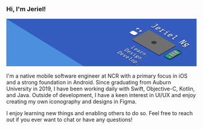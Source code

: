 ### Hi, I'm Jeriel!

<p align="center">
    <img src="https://github.com/jn185121/jn185121/blob/master/assets/banner.png">    
</p>

I'm a native mobile software engineer at NCR with a primary focus in iOS and a strong foundation in Android. Since graduating from Auburn University in 2019, I have been working daily with Swift, Objective-C, Kotlin, and Java. Outside of development, I have a keen interest in UI/UX and enjoy creating my own iconography and designs in Figma.

I enjoy learning new things and enabling others to do so. Feel free to reach out if you ever want to chat or have any questions!
